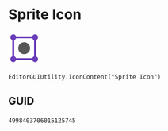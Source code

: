 # Sprite Icon
![](/img/Sprite%20Icon.png)

``` CSharp
EditorGUIUtility.IconContent("Sprite Icon")
```
## GUID
```
4998403706015125745
```
